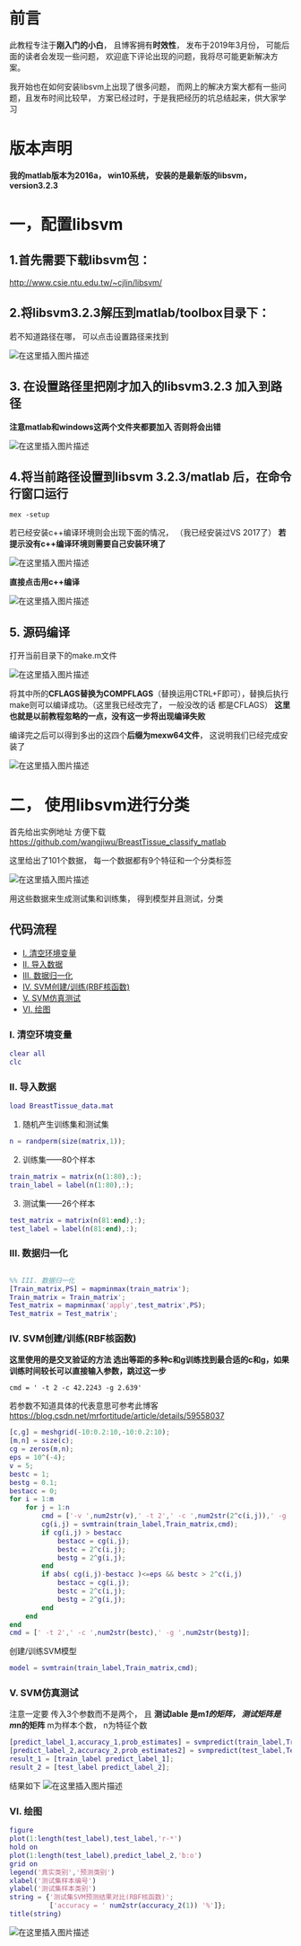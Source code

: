 # 前言

此教程专注于**刚入门的小白**， 且博客拥有**时效性**， 发布于2019年3月份， 可能后面的读者会发现一些问题， 欢迎底下评论出现的问题，我将尽可能更新解决方案。

我开始也在如何安装libsvm上出现了很多问题， 而网上的解决方案大都有一些问题，且发布时间比较早， 方案已经过时，于是我把经历的坑总结起来，供大家学习

# 版本声明
**我的matlab版本为2016a， win10系统， 安装的是最新版的libsvm， version3.2.3**

# 一，配置libsvm

## 1.首先需要下载libsvm包：
http://www.csie.ntu.edu.tw/~cjlin/libsvm/

## 2.将libsvm3.2.3解压到matlab/toolbox目录下：
若不知道路径在哪， 可以点击设置路径来找到

![在这里插入图片描述](https://img-blog.csdnimg.cn/20190324201208795.png?x-oss-process=image/watermark,type_ZmFuZ3poZW5naGVpdGk,shadow_10,text_aHR0cHM6Ly9ibG9nLmNzZG4ubmV0L3FxODc0NDU1OTUz,size_16,color_FFFFFF,t_70)
## 3. 在设置路径里把刚才加入的libsvm3.2.3 加入到路径
**注意matlab和windows这两个文件夹都要加入 否则将会出错**

![在这里插入图片描述](https://img-blog.csdnimg.cn/20190324201411693.png?x-oss-process=image/watermark,type_ZmFuZ3poZW5naGVpdGk,shadow_10,text_aHR0cHM6Ly9ibG9nLmNzZG4ubmV0L3FxODc0NDU1OTUz,size_16,color_FFFFFF,t_70)

## 4.将当前路径设置到libsvm 3.2.3/matlab 后，在命令行窗口运行 

```
mex -setup
```
若已经安装c++编译环境则会出现下面的情况，  （我已经安装过VS 2017了） **若提示没有c++编译环境则需要自己安装环境了**  


![在这里插入图片描述](https://img-blog.csdnimg.cn/20190324201738734.png?x-oss-process=image/watermark,type_ZmFuZ3poZW5naGVpdGk,shadow_10,text_aHR0cHM6Ly9ibG9nLmNzZG4ubmV0L3FxODc0NDU1OTUz,size_16,color_FFFFFF,t_70) 


**直接点击用c++编译**  


![在这里插入图片描述](https://img-blog.csdnimg.cn/20190324202257966.png)  



## 5. 源码编译
打开当前目录下的make.m文件  

![在这里插入图片描述](https://img-blog.csdnimg.cn/20190324202502455.png?x-oss-process=image/watermark,type_ZmFuZ3poZW5naGVpdGk,shadow_10,text_aHR0cHM6Ly9ibG9nLmNzZG4ubmV0L3FxODc0NDU1OTUz,size_16,color_FFFFFF,t_70)  

将其中所的**CFLAGS替换为COMPFLAGS**（替换运用CTRL+F即可），替换后执行make则可以编译成功。（这里我已经改完了， 一般没改的话 都是CFLAGS） **这里也就是以前教程忽略的一点，没有这一步将出现编译失败**

编译完之后可以得到多出的这四个**后缀为mexw64文件**， 这说明我们已经完成安装了  

 ![在这里插入图片描述](https://img-blog.csdnimg.cn/20190324202744484.png)  
 
# 二， 使用libsvm进行分类


首先给出实例地址 方便下载 https://github.com/wangjiwu/BreastTissue_classify_matlab

这里给出了101个数据， 每一个数据都有9个特征和一个分类标签

![在这里插入图片描述](https://img-blog.csdnimg.cn/20190324210014692.png)  

用这些数据来生成测试集和训练集， 得到模型并且测试，分类


## 代码流程

<div><ul><li><a href="#1">I. 清空环境变量</a></li><li><a href="#2">II. 导入数据</a></li><li><a href="#6">III. 数据归一化</a></li><li><a href="#7">IV. SVM创建/训练(RBF核函数)</a></li><li><a href="#10">V. SVM仿真测试</a></li><li><a href="#11">VI. 绘图</a></li></ul></div>

###  I. 清空环境变量
```matlab
clear all
clc
```

### II. 导入数据
```matlab
load BreastTissue_data.mat
```
1. 随机产生训练集和测试集
```matlab
n = randperm(size(matrix,1));
```
2. 训练集——80个样本
```matlab
train_matrix = matrix(n(1:80),:);
train_label = label(n(1:80),:);
```
3. 测试集——26个样本
```matlab
test_matrix = matrix(n(81:end),:);
test_label = label(n(81:end),:);
```
### III. 数据归一化
```matlab

%% III. 数据归一化
[Train_matrix,PS] = mapminmax(train_matrix');
Train_matrix = Train_matrix';
Test_matrix = mapminmax('apply',test_matrix',PS);
Test_matrix = Test_matrix';
```


### IV. SVM创建/训练(RBF核函数) 
**这里使用的是交叉验证的方法 选出等距的多种c和g训练找到最合适的c和g，如果训练时间较长可以直接输入参数，跳过这一步**
```
cmd = ' -t 2 -c 42.2243 -g 2.639' 
```
若参数不知道具体的代表意思可参考此博客
https://blog.csdn.net/mrfortitude/article/details/59558037


```matlab
[c,g] = meshgrid(-10:0.2:10,-10:0.2:10);
[m,n] = size(c);
cg = zeros(m,n);
eps = 10^(-4);
v = 5;
bestc = 1;
bestg = 0.1;
bestacc = 0;
for i = 1:m
    for j = 1:n
        cmd = ['-v ',num2str(v),' -t 2',' -c ',num2str(2^c(i,j)),' -g ',num2str(2^g(i,j))];
        cg(i,j) = svmtrain(train_label,Train_matrix,cmd);
        if cg(i,j) > bestacc
            bestacc = cg(i,j);
            bestc = 2^c(i,j);
            bestg = 2^g(i,j);
        end
        if abs( cg(i,j)-bestacc )<=eps && bestc > 2^c(i,j)
            bestacc = cg(i,j);
            bestc = 2^c(i,j);
            bestg = 2^g(i,j);
        end
    end
end
cmd = [' -t 2',' -c ',num2str(bestc),' -g ',num2str(bestg)];
```

 创建/训练SVM模型
```matlab
model = svmtrain(train_label,Train_matrix,cmd);
```
### V. SVM仿真测试  

注意一定要 传入3个参数而不是两个， 且 **测试lable 是m*1的矩阵， 测试矩阵是m*n的矩阵**   m为样本个数， n为特征个数
```matlab
[predict_label_1,accuracy_1,prob_estimates] = svmpredict(train_label,Train_matrix,model);
[predict_label_2,accuracy_2,prob_estimates2] = svmpredict(test_label,Test_matrix,model);
result_1 = [train_label predict_label_1];
result_2 = [test_label predict_label_2];
```

结果如下
![在这里插入图片描述](https://img-blog.csdnimg.cn/20190324205224344.png)
### VI. 绘图
```matlab
figure
plot(1:length(test_label),test_label,'r-*')
hold on
plot(1:length(test_label),predict_label_2,'b:o')
grid on
legend('真实类别','预测类别')
xlabel('测试集样本编号')
ylabel('测试集样本类别')
string = {'测试集SVM预测结果对比(RBF核函数)';
          ['accuracy = ' num2str(accuracy_2(1)) '%']};
title(string)
```
![在这里插入图片描述](https://img-blog.csdnimg.cn/20190324205136186.png?x-oss-process=image/watermark,type_ZmFuZ3poZW5naGVpdGk,shadow_10,text_aHR0cHM6Ly9ibG9nLmNzZG4ubmV0L3FxODc0NDU1OTUz,size_16,color_FFFFFF,t_70)
